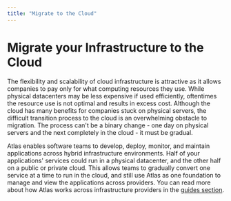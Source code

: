 ```yaml
---
title: "Migrate to the Cloud"
---
```

# Migrate your Infrastructure to the Cloud

The flexibility and scalability of cloud infrastructure is attractive as it allows companies to pay only for what computing resources they use. While physical datacenters may be less expensive if used efficiently, oftentimes the resource use is not optimal and results in excess cost. Although the cloud has many benefits for companies stuck on physical servers, the difficult transition process to the cloud is an overwhelming obstacle to migration. The process can't be a binary change - one day on physical servers and the next completely in the cloud - it must be gradual.

Atlas enables software teams to develop, deploy, monitor, and maintain applications across hybrid infrastructure environments. Half of your applications' services could run in a physical datacenter, and the other half on a public or private cloud. This allows teams to gradually convert one service at a time to run in the cloud, and still use Atlas as one foundation to manage and view the applications across providers. You can read more about how Atlas works across infrastructure providers in the [guides section](/help/overview#guides).    